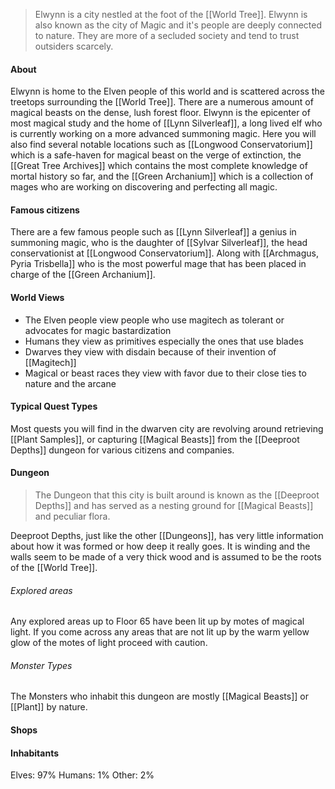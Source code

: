 > Elwynn is a city nestled at the foot of the [[World Tree]]. Elwynn is also known as the city of Magic and it's people are deeply connected to nature. They are more of a secluded society and tend to trust outsiders scarcely.
#### About
Elwynn is home to the Elven people of this world and is scattered across the treetops surrounding the [[World Tree]]. There are a numerous amount of magical beasts on the dense, lush forest floor. Elwynn is the epicenter of most magical study and the home of [[Lynn Silverleaf]], a long lived elf who is currently working on a more advanced summoning magic. Here you will also find several notable locations such as [[Longwood Conservatorium]] which is a safe-haven for magical beast on the verge of extinction, the [[Great Tree Archives]] which contains the most complete knowledge of mortal history so far, and the [[Green Archanium]] which is a collection of mages who are working on discovering and perfecting all magic.
#### Famous citizens
There are a few famous people such as [[Lynn Silverleaf]] a genius in summoning magic, who is the daughter of [[Sylvar Silverleaf]], the head conservationist at [[Longwood Conservatorium]]. Along with [[Archmagus, Pyria Trisbella]] who is the most powerful mage that has been placed in charge of the [[Green Archanium]].
#### World Views
- The Elven people view people who use magitech as tolerant or advocates for magic bastardization
- Humans they view as primitives especially the ones that use blades
- Dwarves they view with disdain because of their invention of [[Magitech]]
- Magical or beast races they view with favor due to their close ties to nature and the arcane
#### Typical Quest Types
Most quests you will find in the dwarven city are revolving around retrieving [[Plant Samples]], or capturing [[Magical Beasts]] from the [[Deeproot Depths]] dungeon for various citizens and companies.
#### Dungeon
> The Dungeon that this city is built around is known as the [[Deeproot Depths]] and has served as a nesting ground for [[Magical Beasts]] and peculiar flora.

Deeproot Depths, just like the other [[Dungeons]], has very little information about how it was formed or how deep it really goes. It is winding and the walls seem to be made of a very thick wood and is assumed to be the roots of the [[World Tree]].

###### Explored areas
Any explored areas up to Floor 65 have been lit up by motes of magical light. If you come across any areas that are not lit up by the warm yellow glow of the motes of light proceed with caution.
###### Monster Types
The Monsters who inhabit this dungeon are mostly [[Magical Beasts]] or [[Plant]] by nature.
#### Shops

#### Inhabitants
Elves: 97%
Humans: 1%
Other: 2%